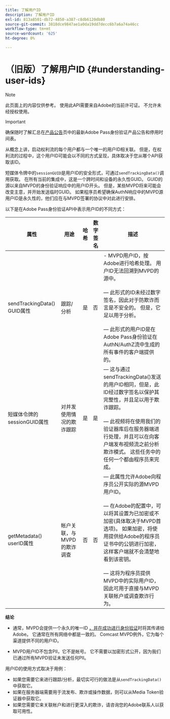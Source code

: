 ```yaml
---
title: 了解用户ID
description: 了解用户ID
exl-id: 813a8501-db72-4850-a387-c8db6120db80
source-git-commit: 3818dce9847ae1a0da19dd7decc6b7a6a74a46cc
workflow-type: tm+mt
source-wordcount: '625'
ht-degree: 0%

---
```


# （旧版）了解用户ID {#understanding-user-ids}

>[!NOTE]
>
>此页面上的内容仅供参考。 使用此API需要来自Adobe的当前许可证。 不允许未经授权使用。

>[!IMPORTANT]
>
> 确保随时了解汇总在[产品公告](/help/authentication/product-announcements.md)页中的最新Adobe Pass身份验证产品公告和停用时间表。

从概念上讲，启动权利流的每个用户都与一个唯一的用户ID相关联。 但是，在权利流的过程中，这个用户ID可能会以不同的方式呈现，具体取决于您从哪个API获取该ID。

短媒体令牌中的`sessionGUID`是用户ID的安全形式，可通过`sendTrackingData()`调用获取。 在所有当前的集成中，这是一个跨时间和设备的永久性GUID。 GUID的源以来自MVPD的身份验证响应中的用户ID开头。 但是，某些MVPD将来可能会改变主意，并开始发送临时GUID。 如果程序员希望确保AuthN响应中的MVPD源用户ID是永久性的，他们应在与MVPD签署的协议中对此进行安排。

以下是在Adobe Pass身份验证API中表示用户ID的不同方式：

| 属性 | 用途 | 哈希 | 数字签名 | 描述 |
| --- | --- | --- | --- | --- |
| sendTrackingData() GUID属性 | 跟踪/分析 | 是 | 否 | - MVPD用户ID，按Adobe进行哈希处理。 用户ID无法回溯到MVPD的源中。</br> </br> — 此形式的ID未经过数字签名，因此对于防欺诈而言是不安全的。 但是，它足以用于分析。 </br> </br> — 此形式的用户ID是在Adobe Pass身份验证在AuthN/AuthZ流中生成的所有事件的客户端提供的。 |
| 短媒体令牌的sessionGUID属性 | 对并发使用情况的欺诈跟踪 | 是 | 是 |  — 这与通过sendTrackingData()发送的用户ID相同，但是，此ID经过数字签名以保护其完整性，并且足以用于欺诈跟踪。</br> </br> — 此视频将在使用我们的验证器库后在服务器端进行处理，并且可以在向客户端发布视频流之前分析欺诈模式。  这些任务中的任何一个都由程序员来完成。 |
| getMetadata() userID属性 | 帐户关联，与MVPD的欺诈调查 | 否 | 否 |  — 此属性允许Adobe向程序员公开实际的源MVPD用户ID。</br> </br> — 在Adobe的配置中，可以将其设置为已加密或不加密(具体取决于MVPD首选项)。 如果加密，将使用提供给Adobe的程序员证书中的公钥进行加密，这样客户端就不会清楚地看到该密钥。</br> </br> — 这将为程序员提供MVPD中的实际用户ID，因此可用于直接与MVPD关联帐户或调查欺诈行为。 |


**结论**

* 通常，MVPD会提供一个永久的唯一ID <u>，并在成功进行身份验证</u>时将其传递给Adobe。 它通常在所有网络中都是一致的。 Comcast MVPD例外，它为每个渠道提供不同的用户ID。

* MVPD用户ID不包含PII，它不是帐号。 它不需要以加密形式公开，因为我们已通过所有MVPD验证未发送任何PII。

用户ID的使用方式取决于用例：

* 如果您需要它来进行跟踪/分析，最切实可行的做法是从`sendTrackingData()`中获取它。
* 如果在服务器端需要用于流发布、欺诈或操作数据，则可以从Media Token验证器中获取它。
* 如果您需要它来关联帐户和进行更深入的欺诈，请咨询您的Adobe联系人以获取可用性。
